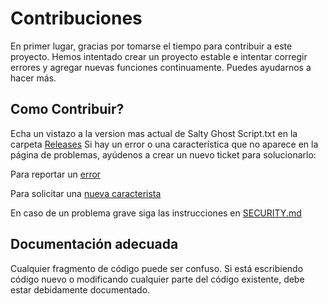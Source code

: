 # Contribuciones
En primer lugar, gracias por tomarse el tiempo para contribuir a este proyecto. Hemos intentado crear un proyecto estable e intentar corregir errores y agregar nuevas funciones continuamente. Puedes ayudarnos a hacer más.

## Como Contribuir?
Echa un vistazo a la version mas actual de Salty Ghost Script.txt en la carpeta [Releases](https://github.com/El-Salty/Salty-Ghost-Script/tree/main/Releases) Si hay un error o una característica que no aparece en la página de problemas, ayúdenos a crear un nuevo ticket para solucionarlo:

Para reportar un [error](https://github.com/El-Salty/Salty-Ghost-Script/blob/main/.github/ISSUE_TEMPLATE/bug_report.md)

Para solicitar una [nueva caracterista](https://github.com/El-Salty/Salty-Ghost-Script/blob/main/.github/ISSUE_TEMPLATE/feature_request.md)

En caso de un problema grave siga las instrucciones en [SECURITY.md](https://github.com/El-Salty/Salty-Ghost-Script/blob/main/SECURITY.md)

## Documentación adecuada
Cualquier fragmento de código puede ser confuso. Si está escribiendo código nuevo o modificando cualquier parte del código existente, debe estar debidamente documentado.

